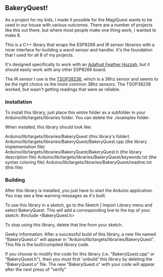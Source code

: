 ## BakeryQuest!

As a project for my kids, I made it possible for the MagiQuest wants to be used in
our house with various outcomes. There are a number of projects like this out there,
but where most people make one thing work, I wanted to make 8. 

This is a C++ library that wraps the ESP8266 and IR sensor libraries with
a nicer interface for building a wand sensor and handler. It's the foundation that I 
used for all 8 of my projects.

It's designed specifically to work with an [Adafruit Feather Huzzah](https://www.adafruit.com/product/2821), but it
should easily work with any other ESP8266 board.

The IR sensor I use is the [TSOP38236](https://www.digikey.com/product-detail/en/vishay-semiconductor-opto-division/TSOP38236/TSOP38236-ND/4073518), which is a 36hz sensor and seems to be
the right choice vs the more common 38hz sensors. The TSOP38238 worked, but 
wasn't getting readings that were as reliable.

### Installation

To install this library, just place this entire folder as a subfolder in your
Arduino/lib/targets/libraries folder. You can delete the ./examples folder.

When installed, this library should look like:

Arduino/lib/targets/libraries/BakeryQuest                     (this library's folder)
Arduino/lib/targets/libraries/BakeryQuest/BakeryQuest.cpp     (the library implementation file)
Arduino/lib/targets/libraries/BakeryQuest/BakeryQuest.h       (the library description file)
Arduino/lib/targets/libraries/BakeryQuest/keywords.txt        (the syntax coloring file)
Arduino/lib/targets/libraries/BakeryQuest/readme.txt          (this file)

### Building

After this library is installed, you just have to start the Arduino application.
You may see a few warning messages as it's built.

To use this library in a sketch, go to the Sketch | Import Library menu and
select BakeryQuest.  This will add a corresponding line to the top of your sketch:
#include <BakeryQuest.h>

To stop using this library, delete that line from your sketch.

Geeky information:
After a successful build of this library, a new file named "BakeryQuest.o" will appear
in "Arduino/lib/targets/libraries/BakeryQuest". This file is the built/compiled library
code.

If you choose to modify the code for this library (i.e. "BakeryQuest.cpp" or "BakeryQuest.h"),
then you must first 'unbuild' this library by deleting the "BakeryQuest.o" file. The
new "BakeryQuest.o" with your code will appear after the next press of "verify"

